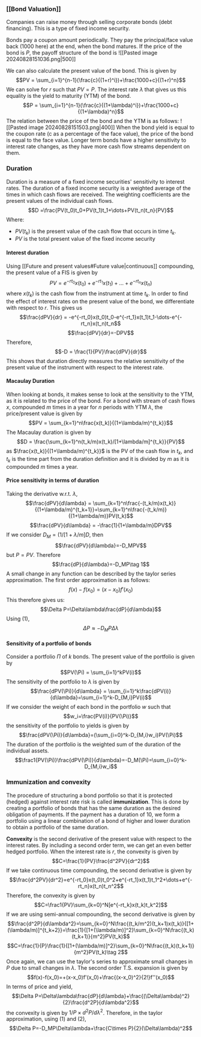### [[Bond Valuation]]
Companies can raise money through selling corporate bonds (debt financing). This is a type of fixed income security. 

Bonds pay a coupon amount periodically. They pay the principal/face value back (1000 here) at the end, when the bond matures. If the price of the bond is $P$, the payoff structure of the bond is ![[Pasted image 20240828151036.png|500]]

We can also calculate the present value of the bond. This is given by $$PV = \sum_{i=1}^{n-1}(\frac{c}{(1+r)^i})+\frac{1000+c}{(1+r)^n}$$We can solve for $r$ such that $PV=P$. The interest rate $\lambda$ that gives us this equality is the yield to maturity (YTM) of the bond.
$$P = \sum_{i=1}^{n-1}(\frac{c}{(1+\lambda)^i})+\frac{1000+c}{(1+\lambda)^n}$$
The relation between the price of the bond and the YTM is as follows:
![[Pasted image 20240828151503.png|400]]
When the bond yield is equal to the coupon rate (c as a percentage of the face value), the price of the bond is equal to the face value. Longer term bonds have a higher sensitivity to interest rate changes, as they have more cash flow streams dependent on them.

### Duration
Duration is a measure of a fixed income securities' sensitivity to interest rates. The duration of a fixed income security is a weighted average of the times in which cash flows are received. The weighting coefficients are the present values of the individual cash flows.$$D =\frac{PV(t_0)t_0+PV(t_1)t_1+\dots+PV(t_n)t_n}{PV}$$Where:
- $PV(t_k)$ is the present value of the cash flow that occurs in time $t_k$. 
- $PV$ is the total present value of the fixed income security

#### Interest duration
Using [[Future and present values#Future value|continuous]] compounding, the present value of a FIS is given by $$PV=e^{-rt_0}x(t_0)+e^{-rt_1}x(t_1)+\dots+e^{-rt_n}x(t_n)$$where $x(t_k)$ is the cash flow from the instrument at time $t_k$. In order to find the effect of interest rates on the present value of the bond, we differentiate with respect to $r$. This gives us$$\frac{dPV}{dr} = -e^{-rt_0}x(t_0)t_0-e^{-rt_1}x(t_1)t_1-\dots-e^{-rt_n}x(t_n)t_n$$$$\frac{dPV}{dr}=-DPV$$Therefore, $$-D = \frac{1}{PV}\frac{dPV}{dr}$$
This shows that duration directly measures the relative sensitivity of the present value of the instrument with respect to the interest rate. 

#### Macaulay Duration
When looking at bonds, it makes sense to look at the sensitivity to the YTM, as it is related to the price of the bond. For a bond with stream of cash flows $x$, compounded $m$ times in a year for $n$ periods with YTM $\lambda$, the price/present value is given by $$PV = \sum_{k=1}^n\frac{x(t_k)}{(1+\lambda/m)^{t_k}}$$The Macaulay duration is given by $$D = \frac{\sum_{k=1}^n(t_k/m)x(t_k)/[1+\lambda/m]^{t_k}}{PV}$$as $\frac{x(t_k)}{(1+\lambda/m)^{t_k}}$ is the PV of the cash flow in $t_k$, and $t_k$ is the time part from the duration definition and it is divided by $m$ as it is compounded $m$ times a year. 

#### Price sensitivity in terms of duration
Taking the derivative w.r.t. $\lambda$,$$\frac{dPV}{d\lambda} = \sum_{k=1}^n\frac{-(t_k/m)x(t_k)}{(1+\lambda/m)^{t_k+1}}=\sum_{k=1}^n\frac{-(t_k/m)}{(1+\lambda/m)}PV(t_k)$$$$\frac{dPV}{d\lambda} = -\frac{1}{1+\lambda/m}DPV$$If we consider $D_M=(1/[1+\lambda/m]D$, then $$\frac{dPV}{d\lambda}=-D_MPV$$but $P= PV$. Therefore $$\frac{dP}{d\lambda}=-D_MP\tag 1$$A small change in any function can be described by the taylor series approximation. The first order approximation is as follows: $$f(x)-f(x_0)=(x-x_0)f'(x_0)$$This therefore gives us:$$\Delta P=\Delta\lambda\frac{dP}{d\lambda}$$Using (1),
$$\Delta P\approx-D_MP\Delta\lambda$$ 
 
#### Sensitivity of a portfolio of bonds
Consider a portfolio $\Pi$ of $k$ bonds. The present value of the portfolio is given by $$PV(\Pi) = \sum_{i=1}^kPV(i)$$The sensitivity of the portfolio to $\lambda$ is given by $$\frac{dPV(\Pi)}{d\lambda} = \sum_{i=1}^k\frac{dPV(i)}{d\lambda}=\sum_{i=1}^k-D_{M,i}PV(i)$$If we consider the weight of each bond in the portfolio $w$ such that$$w_i=\frac{PV(i)}{PV(\Pi)}$$the sensitivity of the portfolio to yields is given by $$\frac{dPV(\Pi)}{d\lambda}=(\sum_{i=0}^k-D_{M,i}w_i)PV(\Pi)$$ The duration of the portfolio is the weighted sum of the duration of the individual assets. 
$$\frac1{PV(\Pi)}\frac{dPV(\Pi)}{d\lambda}=-D_M(\Pi)=\sum_{i=0}^k-D_{M,i}w_i$$
### Immunization and convexity
The procedure of structuring a bond portfolio so that it is protected (hedged) against interest rate risk is called **immunization**. This is done by creating a portfolio of bonds that has the same duration as the desired obligation of payments. If the payment has a duration of 10, we form a portfolio using a linear combination of a bond of higher and lower duration to obtain a portfolio of the same duration. 

**Convexity** is the second derivative of the present value with respect to the interest rates. By including a second order term, we can get an even better hedged portfolio. When the interest rate is $r$, the convexity is given by $$C=\frac{1}{PV}\frac{d^2PV}{dr^2}$$If we take continuous time compounding, the second derivative is given by $$\frac{d^2PV}{dr^2}=e^{-rt_0}x(t_0)t_0^2+e^{-rt_1}x(t_1)t_1^2+\dots+e^{-rt_n}x(t_n)t_n^2$$Therefore, the convexity is given by $$C=\frac1{PV}\sum_{k=0}^N[e^{-rt_k}x(t_k)t_k^2]$$
If we are using semi-annual compounding, the second derivative is given by $$\frac{d^2P}{d\lambda^2}=\sum_{k=0}^N\frac{(t_k/m^2)(t_k+1)x(t_k)}{[1+(\lambda/m)]^{t_k+2}}=\frac{1}{[1+(\lambda/m)]^2}\sum_{k=0}^N\frac{(t_k)(t_k+1)}{m^2}PV(t_k)$$$$C=\frac{1}{P}\frac{1}{[1+(\lambda/m)]^2}\sum_{k=0}^N\frac{(t_k)(t_k+1)}{m^2}PV(t_k)\tag 2$$Once again, we can use the taylor's series to approximate small changes in $P$ due to small changes in $\lambda$. The second order T.S. expansion is given by $$f(x)-f(x_0)=+(x-x_0)f'(x_0)+\frac{(x-x_0)^2}{2!}f''(x_0)$$In terms of price and yield,
$$\Delta P=\Delta\lambda\frac{dP}{d\lambda}+\frac{(\Delta\lambda)^2}{2}\frac{d^2P}{d\lambda^2}$$the convexity is given by $1/P\times d^2P/d\lambda^2$. Therefore, in the taylor approximation, using (1) and (2),$$\Delta P=-D_MP\Delta\lambda+\frac{C\times P}{2}(\Delta\lambda)^2$$

